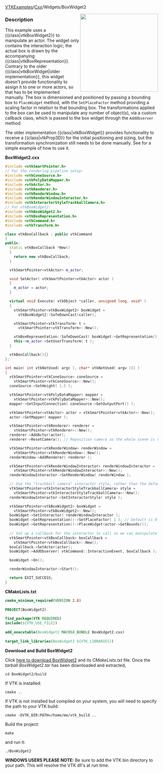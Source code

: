 [VTKExamples](/home/)/[Cxx](/Cxx)/Widgets/BoxWidget2

<img align="right" src="https://github.com/lorensen/VTKExamples/blob/gh-pages/Testing/Baseline/Widgets/TestBoxWidget2.png?raw=true" width="256" />

### Description
This example uses a {{class|vtkBoxWidget2}} to manipulate an actor. The widget only contains the interaction logic; the actual box is drawn by the accompanying {{class|vtkBoxRepresentation}}.
Contrary to the older {{class|vtkBoxWidget|older implementation}}, this widget doesn't provide functionality to assign it to one or more actors, so that has to be implemented manually. The box is dimensioned and positioned by passing a bounding box to <code>PlaceWidget</code> method, with the <code>SetPlaceFactor</code> method providing a scaling factor in relation to that bounding box. The transformations applied to the box can be used to manipulate any number of object(s), via a custom callback class, which is passed to the box widget through the <code>AddObserver</code> method.

The older implementation {{class|vtkBoxWidget}} provides functionality to receive a {{class|vtkProp3D}} for the initial positioning and sizing, but the transformation synchronization still needs to be done manually. See []([../BoxWidget|BoxWidget]) for a simple example of how to use it.

**BoxWidget2.cxx**
```c++
#include <vtkSmartPointer.h>
// For the rendering pipeline setup:
#include <vtkConeSource.h>
#include <vtkPolyDataMapper.h>
#include <vtkActor.h>
#include <vtkRenderer.h>
#include <vtkRenderWindow.h>
#include <vtkRenderWindowInteractor.h>
#include <vtkInteractorStyleTrackballCamera.h>
// For vtkBoxWidget2:
#include <vtkBoxWidget2.h>
#include <vtkBoxRepresentation.h>
#include <vtkCommand.h>
#include <vtkTransform.h>

class vtkBoxCallback : public vtkCommand
{
public:
  static vtkBoxCallback *New()
  {
    return new vtkBoxCallback;
  }

  vtkSmartPointer<vtkActor> m_actor;

  void SetActor( vtkSmartPointer<vtkActor> actor )
  {
    m_actor = actor;
  }

  virtual void Execute( vtkObject *caller, unsigned long, void* )
  {
    vtkSmartPointer<vtkBoxWidget2> boxWidget =
      vtkBoxWidget2::SafeDownCast(caller);

    vtkSmartPointer<vtkTransform> t =
      vtkSmartPointer<vtkTransform>::New();

    vtkBoxRepresentation::SafeDownCast( boxWidget->GetRepresentation() )->GetTransform( t );
    this->m_actor->SetUserTransform( t );
  }

  vtkBoxCallback(){}
};

int main( int vtkNotUsed( argc ), char* vtkNotUsed( argv )[] )
{
  vtkSmartPointer<vtkConeSource> coneSource =
    vtkSmartPointer<vtkConeSource>::New();
  coneSource->SetHeight( 1.5 );

  vtkSmartPointer<vtkPolyDataMapper> mapper =
    vtkSmartPointer<vtkPolyDataMapper>::New();
  mapper->SetInputConnection( coneSource->GetOutputPort() );

  vtkSmartPointer<vtkActor> actor = vtkSmartPointer<vtkActor>::New();
  actor->SetMapper( mapper );

  vtkSmartPointer<vtkRenderer> renderer =
    vtkSmartPointer<vtkRenderer>::New();
  renderer->AddActor(actor);
  renderer->ResetCamera(); // Reposition camera so the whole scene is visible

  vtkSmartPointer<vtkRenderWindow> renderWindow =
    vtkSmartPointer<vtkRenderWindow>::New();
  renderWindow->AddRenderer( renderer );

  vtkSmartPointer<vtkRenderWindowInteractor> renderWindowInteractor =
    vtkSmartPointer<vtkRenderWindowInteractor>::New();
  renderWindowInteractor->SetRenderWindow( renderWindow );

  // Use the "trackball camera" interactor style, rather than the default "joystick camera"
  vtkSmartPointer<vtkInteractorStyleTrackballCamera> style =
    vtkSmartPointer<vtkInteractorStyleTrackballCamera>::New();
  renderWindowInteractor->SetInteractorStyle( style );

  vtkSmartPointer<vtkBoxWidget2> boxWidget =
    vtkSmartPointer<vtkBoxWidget2>::New();
  boxWidget->SetInteractor( renderWindowInteractor );
  boxWidget->GetRepresentation()->SetPlaceFactor( 1 ); // Default is 0.5
  boxWidget->GetRepresentation()->PlaceWidget(actor->GetBounds());
  
  // Set up a callback for the interactor to call so we can manipulate the actor
  vtkSmartPointer<vtkBoxCallback> boxCallback =
    vtkSmartPointer<vtkBoxCallback>::New();
  boxCallback->SetActor(actor);
  boxWidget->AddObserver( vtkCommand::InteractionEvent, boxCallback );

  boxWidget->On();

  renderWindowInteractor->Start();

  return EXIT_SUCCESS;
}
```
**CMakeLists.txt**
```cmake
cmake_minimum_required(VERSION 2.8)
 
PROJECT(BoxWidget2)
 
find_package(VTK REQUIRED)
include(${VTK_USE_FILE})
 
add_executable(BoxWidget2 MACOSX_BUNDLE BoxWidget2.cxx)
 
target_link_libraries(BoxWidget2 ${VTK_LIBRARIES})
```

**Download and Build BoxWidget2**

Click [here to download BoxWidget2](https://github.com/lorensen/VTKWikiExamplesTarballs/raw/master/BoxWidget2.tar) and its *CMakeLists.txt* file.
Once the *tarball BoxWidget2.tar* has been downloaded and extracted,
```
cd BoxWidget2/build 
```
If VTK is installed:
```
cmake ..
```
If VTK is not installed but compiled on your system, you will need to specify the path to your VTK build:
```
cmake -DVTK_DIR:PATH=/home/me/vtk_build ..
```
Build the project:
```
make
```
and run it:
```
./BoxWidget2
```
**WINDOWS USERS PLEASE NOTE:** Be sure to add the VTK bin directory to your path. This will resolve the VTK dll's at run time.

